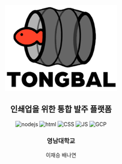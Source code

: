 <div align="center">
   <img src="views/image/F_logo.png" width="300"/>

<h2>인쇄업을 위한 통합 발주 플랫폼</h2>

![nodejs](https://img.shields.io/badge/Node.js-red)
![html](https://img.shields.io/badge/HTML-blue)
![CSS](https://img.shields.io/badge/CSS-black)
![JS](https://img.shields.io/badge/JS-purple)
![GCP](https://img.shields.io/badge/GCP-orange)

<h3> 영남대학교 </h3>
<a> 이재승 배나연 </a>
